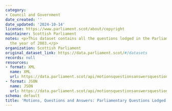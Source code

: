 ```yaml
---
category:
- Council and Government
date_created: ''
date_updated: '2024-10-14'
license: https://www.parliament.scot/about/copyright
maintainer: Scottish Parliament
notes: <p>This dataset contains all the questions lodged in the Parliament during
  the year of 2003.</p>
organization: Scottish Parliament
original_dataset_link: https://data.parliament.scot/#/datasets
records: null
resources:
- format: XML
  name: XML
  url: https://data.parliament.scot/api/motionsquestionsanswersquestions?year=2003
- format: JSON
  name: JSON
  url: https://data.parliament.scot/api/motionsquestionsanswersquestions?year=2003
schema: default
title: 'Motions, Questions and Answers: Parliamentary Questions Lodged (2003)'
---
```

